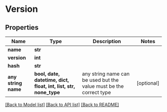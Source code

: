 # Version


## Properties
Name | Type | Description | Notes
------------ | ------------- | ------------- | -------------
**name** | **str** |  | 
**version** | **int** |  | 
**hash** | **str** |  | 
**any string name** | **bool, date, datetime, dict, float, int, list, str, none_type** | any string name can be used but the value must be the correct type | [optional]

[[Back to Model list]](../README.md#documentation-for-models) [[Back to API list]](../README.md#documentation-for-api-endpoints) [[Back to README]](../README.md)



